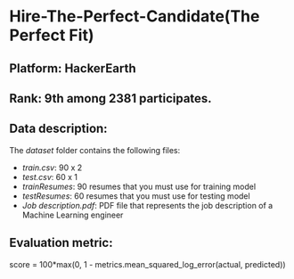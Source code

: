 # Hire-The-Perfect-Candidate(The Perfect Fit)
## Platform: HackerEarth
## Rank: 9th among 2381 participates.

## Data description:

<p>The <em>dataset</em> folder contains the following files:</p>

<ul>
	<li><em>train.csv</em>: 90 x 2</li>
	<li><em>test.csv</em>: 60 x 1</li>
  <li><em>trainResumes</em>:  90 resumes that you must use for training model</li>
	<li><em>testResumes</em>: 60 resumes that you must use for testing model</li>
  <li><em>Job description.pdf</em>: PDF file that represents the job description of a Machine Learning engineer</li>
  
</ul>

## Evaluation metric:
score = 100*max(0, 1 - metrics.mean_squared_log_error(actual, predicted))
